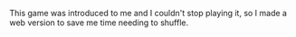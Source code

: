 This game was introduced to me and I couldn't stop playing it, so I made a web version to save me time needing to shuffle. 